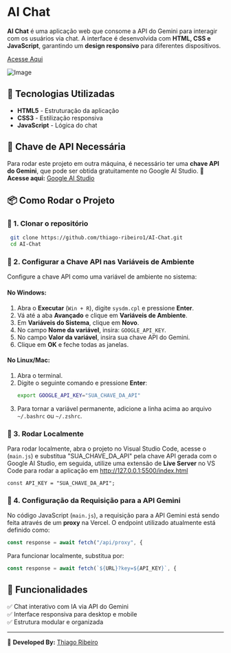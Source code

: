 # AI Chat

**AI Chat** é uma aplicação web que consome a API do Gemini para interagir com os usuários via chat. A interface é desenvolvida com **HTML, CSS e JavaScript**, garantindo um **design responsivo** para diferentes dispositivos.

[Acesse Aqui](https://ai-chat-online.vercel.app)

![Image](https://github.com/user-attachments/assets/5ebb74bc-1388-4716-bc3a-748c99569cac)

## 🚀 Tecnologias Utilizadas
- **HTML5** - Estruturação da aplicação
- **CSS3** - Estilização responsiva
- **JavaScript** - Lógica do chat

## 🔑 Chave de API Necessária
Para rodar este projeto em outra máquina, é necessário ter uma **chave API do Gemini**, que pode ser obtida gratuitamente no Google AI Studio.
🔗 **Acesse aqui:** [Google AI Studio](https://aistudio.google.com/)

## 📦 Como Rodar o Projeto

### 🔹 1. Clonar o repositório
```sh
 git clone https://github.com/thiago-ribeiro1/AI-Chat.git
 cd AI-Chat
```

### 🔹 2. Configurar a Chave API nas Variáveis de Ambiente
Configure a chave API como uma variável de ambiente no sistema:

#### **No Windows:**
1. Abra o **Executar** (`Win + R`), digite `sysdm.cpl` e pressione **Enter**.
2. Vá até a aba **Avançado** e clique em **Variáveis de Ambiente**.
3. Em **Variáveis do Sistema**, clique em **Novo**.
4. No campo **Nome da variável**, insira: `GOOGLE_API_KEY`.
5. No campo **Valor da variável**, insira sua chave API do Gemini.
6. Clique em **OK** e feche todas as janelas.

#### **No Linux/Mac:**
1. Abra o terminal.
2. Digite o seguinte comando e pressione **Enter**:
   ```sh
   export GOOGLE_API_KEY="SUA_CHAVE_DA_API"
   ```
3. Para tornar a variável permanente, adicione a linha acima ao arquivo `~/.bashrc` ou `~/.zshrc`.

### 🔹 3. Rodar Localmente
Para rodar localmente, abra o projeto no Visual Studio Code, acesse o (`main.js`) e substitua "SUA_CHAVE_DA_API" pela chave API gerada com o Google AI Studio, em seguida, utilize uma extensão de **Live Server** no VS Code para rodar a aplicação em http://127.0.0.1:5500/index.html
```
const API_KEY = "SUA_CHAVE_DA_API"; 
```

### 🔹 4.  Configuração da Requisição para a API Gemini
No código JavaScript (`main.js`), a requisição para a API Gemini está sendo feita através de um **proxy** na Vercel.
O endpoint utilizado atualmente está definido como:

```js
const response = await fetch("/api/proxy", {
```

Para funcionar localmente, substitua por:
```js
const response = await fetch(`${URL}?key=${API_KEY}`, {
```

## 📌 Funcionalidades
✅ Chat interativo com IA via API do Gemini  
✅ Interface responsiva para desktop e mobile  
✅ Estrutura modular e organizada    

---
📌 **Developed By:** [Thiago Ribeiro](https://github.com/thiago-ribeiro1)
